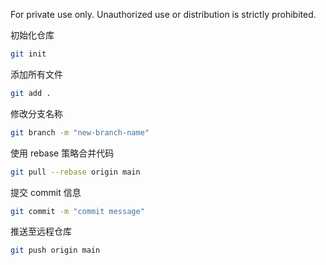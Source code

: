 For private use only. Unauthorized use or distribution is strictly prohibited.

初始化仓库
```bash
git init
````

添加所有文件
```bash
git add .
```

修改分支名称
```bash
git branch -m "new-branch-name"
```

使用 rebase 策略合并代码
```bash
git pull --rebase origin main
```

提交 commit 信息
```bash
git commit -m "commit message"
```

推送至远程仓库
```bash
git push origin main
```